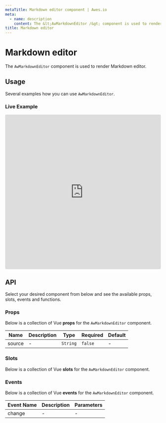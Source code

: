 ```yaml
---
metaTitle: Markdown editor сomponent | Awes.io
meta:
  - name: description
    content: The &lt;AwMarkdownEditor /&gt; component is used to render Markdown editor - UI Vue component for Awes.io.
title: Markdown editor
---
```

# Markdown editor

The `AwMarkdownEditor` component is used to render Markdown editor.


## Usage
Several examples how you can use `AwMarkdownEditor`.


### Live Example
<iframe
     src='https://codesandbox.io/embed/github/awes-io/client/tree/master/examples/basic-ui?autoresize=1&fontsize=14&hidenavigation=1&initialpath=%2Faw-markdown-editor&module=%2Fpages%2Faw-markdown-editor.vue&theme=dark&view=editor'
     style='width:100%; height:500px; border:0; border-radius: 4px; overflow:hidden;'
     title='basic-ui'
     allow='geolocation; microphone; camera; midi; vr; accelerometer; gyroscope; payment; ambient-light-sensor; encrypted-media; usb'
     sandbox='allow-modals allow-forms allow-popups allow-scripts allow-same-origin'
   ></iframe>

## API
Select your desired component from below and see the available props, slots, events and functions.

### Props
Below is a collection of Vue **props** for the `AwMarkdownEditor` component.
<!-- @vuese:AwMarkdownEditor:props:start -->
|Name|Description|Type|Required|Default|
|---|---|---|---|---|
|source|-|`String`|`false`|-|

<!-- @vuese:AwMarkdownEditor:props:end -->

### Slots
Below is a collection of Vue **slots** for the `AwMarkdownEditor` component.
<!-- @vuese:AwMarkdownEditor:slots:start -->

<!-- @vuese:AwMarkdownEditor:slots:end -->

### Events
Below is a collection of Vue **events** for the `AwMarkdownEditor` component.
<!-- @vuese:AwMarkdownEditor:events:start -->
|Event Name|Description|Parameters|
|---|---|---|
|change|-|-|

<!-- @vuese:AwMarkdownEditor:events:end -->
